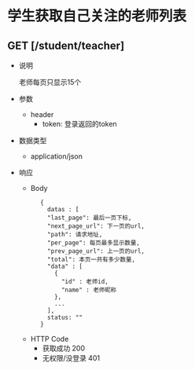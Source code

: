 # 学生获取自己关注的老师列表

## GET [/student/teacher]
+ 说明

  老师每页只显示15个

+ 参数
  + header
    + token: 登录返回的token

+ 数据类型
  + application/json

+ 响应
  + Body
  ```
        {
          datas : [
          "last_page": 最后一页下标,
          "next_page_url": 下一页的url,
          "path": 请求地址,
          "per_page": 每页最多显示数量,
          "prev_page_url": 上一页的url,
          "total": 本页一共有多少数量,
          "data" : [
            {
              "id" : 老师id,
              "name" : 老师昵称
            },
            ...
          ],
          status: ""
        }
  ```
  + HTTP Code
    + 获取成功 200
    + 无权限/没登录 401
